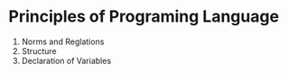 # Principles of Programing Language

1. Norms and Reglations
2. Structure
3. Declaration of Variables